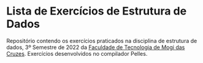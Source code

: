 # Lista de Exercícios de Estrutura de Dados

Repositório contendo os exercícios praticados na disciplina de estrutura de dados, 3º Semestre de 2022 da [Faculdade de Tecnologia de Mogi das Cruzes](https://fatecmogidascruzes.com.br). Exercícios desenvolvidos no compilador Pelles.
